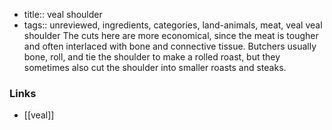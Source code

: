 - title:: veal shoulder
- tags:: unreviewed, ingredients, categories, land-animals, meat, veal
veal shoulder The cuts here are more economical, since the meat is tougher and often interlaced with bone and connective tissue. Butchers usually bone, roll, and tie the shoulder to make a rolled roast, but they sometimes also cut the shoulder into smaller roasts and steaks.

### Links

* [[veal]]

